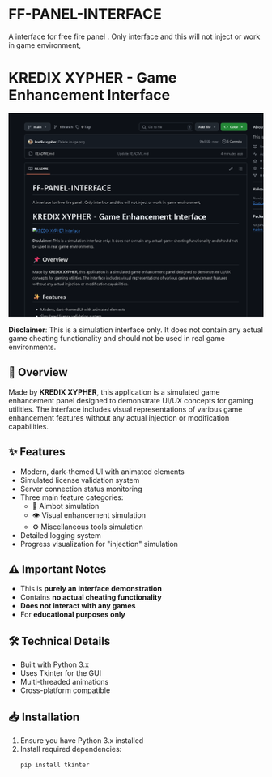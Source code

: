 # FF-PANEL-INTERFACE
A interface for free fire panel . Only interface and this will not inject or work in game environment,


# KREDIX XYPHER - Game Enhancement Interface

![KREDIX XYPHER Interface](https://github.com/kredix-xypher/FF-PANEL-INTERFACE/raw/main/image.png)

**Disclaimer**: This is a simulation interface only. It does not contain any actual game cheating functionality and should not be used in real game environments.

## 📌 Overview

Made by **KREDIX XYPHER**, this application is a simulated game enhancement panel designed to demonstrate UI/UX concepts for gaming utilities. The interface includes visual representations of various game enhancement features without any actual injection or modification capabilities.

## ✨ Features

- Modern, dark-themed UI with animated elements
- Simulated license validation system
- Server connection status monitoring
- Three main feature categories:
  - 🎯 Aimbot simulation
  - 👁️ Visual enhancement simulation
  - ⚙️ Miscellaneous tools simulation
- Detailed logging system
- Progress visualization for "injection" simulation

## ⚠️ Important Notes

- This is **purely an interface demonstration**
- Contains **no actual cheating functionality**
- **Does not interact with any games**
- For **educational purposes only**

## 🛠️ Technical Details

- Built with Python 3.x
- Uses Tkinter for the GUI
- Multi-threaded animations
- Cross-platform compatible

## 📥 Installation

1. Ensure you have Python 3.x installed
2. Install required dependencies:
   ```bash
   pip install tkinter
